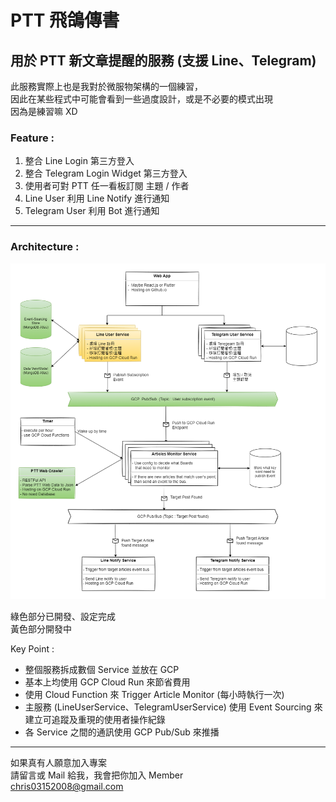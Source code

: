 # PTT 飛鴿傳書

## 用於 PTT 新文章提醒的服務 (支援 Line、Telegram) 
此服務實際上也是我對於微服物架構的一個練習，  
因此在某些程式中可能會看到一些過度設計，或是不必要的模式出現  
因為是練習嘛 XD

### Feature :  
1. 整合 Line Login 第三方登入
2. 整合 Telegram Login Widget 第三方登入
3. 使用者可對 PTT 任一看板訂閱 主題 / 作者
4. Line User 利用 Line Notify 進行通知
5. Telegram User 利用 Bot 進行通知

--- 


### Architecture :
![Architecture](https://raw.githubusercontent.com/PTT-Post-Notify/.github/main/profile/Architecture.drawio.png)

綠色部分已開發、設定完成  
黃色部分開發中

Key Point :  
- 整個服務拆成數個 Service 並放在 GCP 
- 基本上均使用 GCP Cloud Run 來節省費用
- 使用 Cloud Function 來 Trigger Article Monitor (每小時執行一次)
- 主服務 (LineUserService、TelegramUserService) 使用 Event Sourcing 來建立可追蹤及重現的使用者操作紀錄
- 各 Service 之間的通訊使用 GCP Pub/Sub 來推播

---

如果真有人願意加入專案  
請留言或 Mail 給我，我會把你加入 Member   
chris03152008@gmail.com
